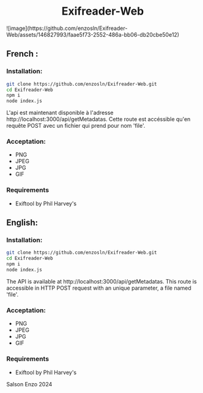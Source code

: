 <h1 align='center'>Exifreader-Web</h1>
![image](https://github.com/enzosln/Exifreader-Web/assets/146827993/faae5f73-2552-486a-bb06-db20cbe50e12)

## French :
### Installation:
```bash
git clone https://github.com/enzosln/Exifreader-Web.git
cd Exifreader-Web
npm i
node index.js
```
L'api est maintenant disponible à l'adresse http://localhost:3000/api/getMetadatas.
Cette route est accéssible qu'en requête POST avec un fichier qui prend pour nom 'file'.

### Acceptation:
- PNG
- JPEG
- JPG
- GIF

### Requirements
- Exiftool by Phil Harvey's

## English:
### Installation:
```bash
git clone https://github.com/enzosln/Exifreader-Web.git
cd Exifreader-Web
npm i
node index.js
```
The API is available at http://localhost:3000/api/getMetadatas.
This route is accessible in HTTP POST request with an unique parameter, a file named 'file'.

### Acceptation:
- PNG
- JPEG
- JPG
- GIF

### Requirements
- Exiftool by Phil Harvey's

Salson Enzo 2024
